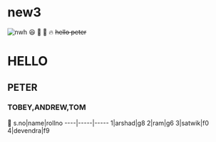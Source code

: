 # new3
![nwh](https://sportshub.cbsistatic.com/i/2021/11/09/0e64101b-a849-45dd-b7cd-076693cc7b51/spider-man-no-way-home-fan-poster.jpg)
😆
🌝
🌝
🔥
~~hello peter~~
# HELLO
## PETER
### TOBEY,ANDREW,TOM
🏏
s.no|name|rollno
----|-----|-----
1|arshad|g8
2|ram|g6
3|satwik|f0
4|devendra|f9

